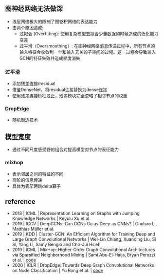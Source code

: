 ## 图神经网络无法做深
* 浅层网络极大的限制了图卷积网络的表达能力
* 由两个原因造成:
  * 过拟合 (Overfitting): 使用复杂模型去拟合少量数据的时候造成的泛化能力变差
  * 过平滑（Oversmoothing）: 在图神经网络消息传递过程中，所有节点的输入特征会收敛到一个和输入无关的子空间的过程。这一过程会导致输入GCN的特征失效并造成梯度消失
  
### 过平滑
* 添加残差连接/residual
* 借鉴DenseNet，将residual连接替换为dense连接
* 使用残差连接矫枉过正，残差模块完全忽略了相邻节点的权重
  
### DropEdge
* 随机删边技术

## 模型宽度
* 通过不同尺度感受野的组合对提高模型对节点的表征能力

### mixhop
* 表示邻居之间的特征的不同
* 高阶的信息传递
* 具体为表示两跳delta算子

## reference 
- 2018 | ICML | Representation Learning on Graphs with Jumping Knowledge Networks | Keyulu Xu et al.
- 2019 | ICCV | DeepGCNs: Can GCNs Go as Deep as CNNs? | Guohao Li, Matthias Müller et al.
- 2019 | KDD | Cluster-GCN: An Efficient Algorithm for Training Deep and Large Graph Convolutional Networks | Wei-Lin Chiang, Xuanqing Liu, Si Si, Yang Li, Samy Bengio and Cho-Jui Hsieh
- 2019 | ICML | MixHop: Higher-Order Graph Convolutional Architectures via Sparsified Neighborhood Mixing | Sami Abu-El-Haija, Bryan Perozzi et al. | [code](https://github.com/samihaija/mixhop)
- 2020 | ICLR | DropEdge: Towards Deep Graph Convolutional Networks on Node Classification | Yu Rong et al. | [code](https://github.com/DropEdge/DropEdge)

